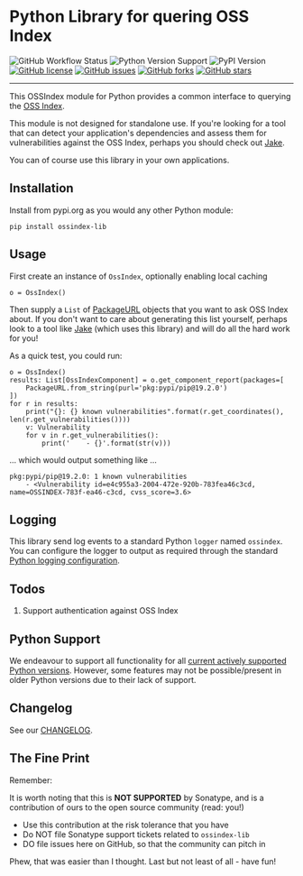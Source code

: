 # Python Library for quering OSS Index

![GitHub Workflow Status](https://img.shields.io/github/workflow/status/sonatype-nexus-community/ossindex-python/Python%20CI)
![Python Version Support](https://img.shields.io/badge/python-3.6+-blue)
![PyPI Version](https://img.shields.io/pypi/v/ossindex-lib?label=PyPI&logo=pypi)
[![GitHub license](https://img.shields.io/github/license/sonatype-nexus-community/ossindex-python)](https://github.com/sonatype-nexus-community/ossindex-python/blob/main/LICENSE)
[![GitHub issues](https://img.shields.io/github/issues/sonatype-nexus-community/ossindex-python)](https://github.com/sonatype-nexus-community/ossindex-python/issues)
[![GitHub forks](https://img.shields.io/github/forks/sonatype-nexus-community/ossindex-python)](https://github.com/sonatype-nexus-community/ossindex-python/network)
[![GitHub stars](https://img.shields.io/github/stars/sonatype-nexus-community/ossindex-python)](https://github.com/sonatype-nexus-community/ossindex-python/stargazers)

----

This OSSIndex module for Python provides a common interface to querying the [OSS Index](https://ossindex.sonatype.org/).

This module is not designed for standalone use. If you're looking for a tool that can detect your application's dependencies
and assess them for vulnerabilities against the OSS Index, perhaps you should check out 
[Jake](https://github.com/sonatype-nexus-community/jake).

You can of course use this library in your own applications.

## Installation

Install from pypi.org as you would any other Python module:

```
pip install ossindex-lib
```

## Usage

First create an instance of `OssIndex`, optionally enabling local caching
```
o = OssIndex()
```

Then supply a `List` of [PackageURL](https://github.com/package-url/packageurl-python) objects that you want to ask
OSS Index about. If you don't want to care about generating this list yourself, perhaps look to a tool like [Jake](https://github.com/sonatype-nexus-community/jake)
(which uses this library) and will do all the hard work for you!

As a quick test, you could run:
```
o = OssIndex()
results: List[OssIndexComponent] = o.get_component_report(packages=[
    PackageURL.from_string(purl='pkg:pypi/pip@19.2.0')
])
for r in results:
    print("{}: {} known vulnerabilities".format(r.get_coordinates(), len(r.get_vulnerabilities())))
    v: Vulnerability
    for v in r.get_vulnerabilities():
        print('    - {}'.format(str(v)))
```

... which would output something like ...
```
pkg:pypi/pip@19.2.0: 1 known vulnerabilities
    - <Vulnerability id=e4c955a3-2004-472e-920b-783fea46c3cd, name=OSSINDEX-783f-ea46-c3cd, cvss_score=3.6>
```

## Logging

This library send log events to a standard Python `logger` named `ossindex`. You can configure the logger to output as
required through the standard [Python logging configuration](https://docs.python.org/3/library/logging.config.html).

## Todos

1. Support authentication against OSS Index

## Python Support

We endeavour to support all functionality for all [current actively supported Python versions](https://www.python.org/downloads/).
However, some features may not be possible/present in older Python versions due to their lack of support.

## Changelog

See our [CHANGELOG](./CHANGELOG.md).

## The Fine Print

Remember:

It is worth noting that this is **NOT SUPPORTED** by Sonatype, and is a contribution of ours to the open source
community (read: you!)

* Use this contribution at the risk tolerance that you have
* Do NOT file Sonatype support tickets related to `ossindex-lib`
* DO file issues here on GitHub, so that the community can pitch in

Phew, that was easier than I thought. Last but not least of all - have fun!
